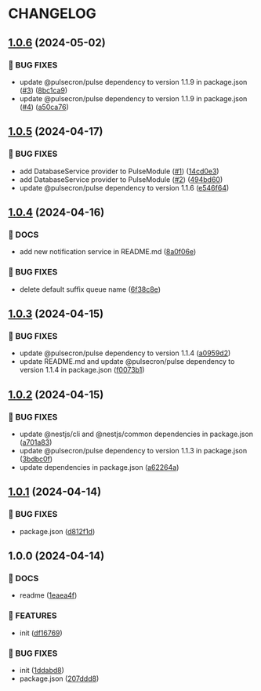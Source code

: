 # CHANGELOG

## [1.0.6](https://github.com/pulsecron/nestjs-pulse/compare/v1.0.5...v1.0.6) (2024-05-02)


### 🐛 BUG FIXES

* update @pulsecron/pulse dependency to version 1.1.9 in package.json ([#3](https://github.com/pulsecron/nestjs-pulse/issues/3)) ([8bc1ca9](https://github.com/pulsecron/nestjs-pulse/commit/8bc1ca977bf8a3dff945d32a32fa9c07c3f08574))
* update @pulsecron/pulse dependency to version 1.1.9 in package.json ([#4](https://github.com/pulsecron/nestjs-pulse/issues/4)) ([a50ca76](https://github.com/pulsecron/nestjs-pulse/commit/a50ca769f1434f33d9c924ab2dfca83c0966e9ff))

## [1.0.5](https://github.com/pulsecron/nestjs-pulse/compare/v1.0.4...v1.0.5) (2024-04-17)


### 🐛 BUG FIXES

* add DatabaseService provider to PulseModule ([#1](https://github.com/pulsecron/nestjs-pulse/issues/1)) ([14cd0e3](https://github.com/pulsecron/nestjs-pulse/commit/14cd0e307d5bc159393b0976f4f4d6f22126c79b))
* add DatabaseService provider to PulseModule ([#2](https://github.com/pulsecron/nestjs-pulse/issues/2)) ([494bd60](https://github.com/pulsecron/nestjs-pulse/commit/494bd600565ff2b0abf7054cbd98919c5d1a2316))
* update @pulsecron/pulse dependency to version 1.1.6 ([e546f64](https://github.com/pulsecron/nestjs-pulse/commit/e546f64d3d8a541c5d770cb0da8ab36b32453358))

## [1.0.4](https://github.com/pulsecron/nestjs-pulse/compare/v1.0.3...v1.0.4) (2024-04-16)


### 📝 DOCS

* add new notification service in README.md ([8a0f06e](https://github.com/pulsecron/nestjs-pulse/commit/8a0f06ef5a69bcb34ac9bccfaca06921749de786))


### 🐛 BUG FIXES

* delete default suffix queue name ([6f38c8e](https://github.com/pulsecron/nestjs-pulse/commit/6f38c8e88dcf6a54199f443e613cd2140e7e5970))

## [1.0.3](https://github.com/pulsecron/nestjs-pulse/compare/v1.0.2...v1.0.3) (2024-04-15)


### 🐛 BUG FIXES

*  update @pulsecron/pulse dependency to version 1.1.4 ([a0959d2](https://github.com/pulsecron/nestjs-pulse/commit/a0959d227f866859513b4102d050478507ee8c3c))
* update README.md and update @pulsecron/pulse dependency to version 1.1.4 in package.json ([f0073b1](https://github.com/pulsecron/nestjs-pulse/commit/f0073b1a806130741fe59361425721486209210c))

## [1.0.2](https://github.com/pulsecron/nestjs-pulse/compare/v1.0.1...v1.0.2) (2024-04-15)


### 🐛 BUG FIXES

* update @nestjs/cli and @nestjs/common dependencies in package.json ([a701a83](https://github.com/pulsecron/nestjs-pulse/commit/a701a8317f3a990dfaef571f9386362c361d6b71))
* update @pulsecron/pulse dependency to version 1.1.3 in package.json ([3bdbc0f](https://github.com/pulsecron/nestjs-pulse/commit/3bdbc0ff7ab6337d14fb38b0c327a8d42f4abc79))
* update dependencies in package.json ([a62264a](https://github.com/pulsecron/nestjs-pulse/commit/a62264a9a7b9b1f4186eb0b4948f115d944254fe))

## [1.0.1](https://github.com/pulsecron/nestjs-pulse/compare/v1.0.0...v1.0.1) (2024-04-14)


### 🐛 BUG FIXES

* package.json ([d812f1d](https://github.com/pulsecron/nestjs-pulse/commit/d812f1dd26ad1878e550d96dbf10df3ffbe61588))

## 1.0.0 (2024-04-14)


### 📝 DOCS

* readme ([1eaea4f](https://github.com/pulsecron/nestjs-pulse/commit/1eaea4f7205763820ac5739be6850f5774d44dcf))


### 🚀 FEATURES

* init ([df16769](https://github.com/pulsecron/nestjs-pulse/commit/df16769330b3dc55b7b16a0b278f7d9e7474690d))


### 🐛 BUG FIXES

* init ([1ddabd8](https://github.com/pulsecron/nestjs-pulse/commit/1ddabd8e4ad9a2a9af98f690d72a4613db9df93f))
* package.json ([207ddd8](https://github.com/pulsecron/nestjs-pulse/commit/207ddd89610de002267f7a5941305fe66aa02e93))
